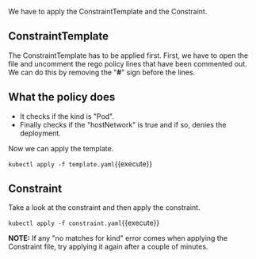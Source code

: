 We have to apply the ConstraintTemplate and the Constraint.

## ConstraintTemplate
The ConstraintTemplate has to be applied first.
First, we have to open the file and uncomment the rego policy lines that have been commented out. We can do this by removing the "**#**" sign before the lines.

## What the policy does
- It checks if the kind is "Pod".
- Finally checks if the "hostNetwork" is true and if so, denies the deployment.

Now we can apply the template.

`kubectl apply -f template.yaml`{{execute}}

## Constraint
Take a look at the constraint and then apply the constraint.

`kubectl apply -f constraint.yaml`{{execute}}

**NOTE:** If any "no matches for kind" error comes when applying the Constraint file, try applying it again after a couple of minutes.
